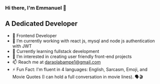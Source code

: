 ### Hi there, I'm Emmanuel 👋
## A Dedicated Developer

- 💼 Frontend Developer
- 🔭 I’m currently working with react js, mysql and node js authentication with JWT
- 🌱 Currently learning fullstack development
- 🔭 I’m interested in creating user friendly front-end projects
- 📫 Reach me at daraolabampe1@gmail.com
- ⚡ Fun Fact: I'm fluent in 4 languages: English, Sarcasm, Emoji, and Movie Quotes (I can hold a full conversation in movie lines). 🗣️🎬


